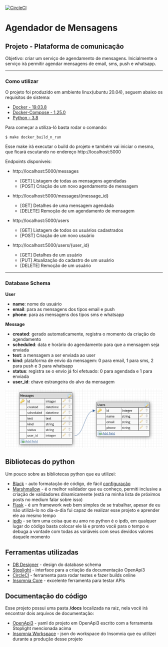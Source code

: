 [![CircleCI](https://circleci.com/gh/mrsbelo/message_scheduler/tree/master.svg?style=svg)](https://circleci.com/gh/mrsbelo/message_scheduler/tree/master)

# Agendador de Mensagens

## Projeto - Plataforma de comunicação


Objetivo: criar um serviço de agendamento de mensagens. Inicialmente o serviço irá permitir agendar mensagens de email, sms, push e whatsapp.

---

### Como utilizar

O projeto foi produzido em ambiente linux(ubuntu 20.04), seguem abaixo os requisitos de sistema:

 - [Docker - 19.03.8](https://www.docker.com/)
 - [Docker-Compose - 1.25.0](https://docs.docker.com/compose/)
 - [Python - 3.8](https://www.python.org/)

Para começar a utiliza-ló basta rodar o comando:

```shell
$ make docker_build_n_run
```
Esse make irá executar o build do projeto e também vai iniciar o mesmo, que ficará escutando no endereço http://localhost:5000

Endpoints disponíveis:

- http://localhost:5000/messages
    - [GET] Listagem de todas as mensagens agendadas
    - [POST] Criação de um novo agendamento de mensagem

- http://localhost:5000/messages/{message_id}
    - [GET] Detalhes de uma mensagem agendada
    - [DELETE] Remoção de um agendamento de mensagem

- http://localhost:5000/users
    - [GET] Listagem de todos os usuários cadastrados
    - [POST] Criação de um novo usuário

- http://localhost:5000/users/{user_id}
    - [GET] Detalhes de um usuário
    - [PUT] Atualização do cadastro de um usuário
    - [DELETE] Remoção de um usuário

---

### Database Schema


**User** 
- **name**: nome do usuário
- **email**: para as mensagens dos tipos email e push
- **phone**: para as mensagens dos tipos sms e whatsapp

**Message** 

- **created**: gerado automaticamente, registra o momento da criação do agendamento
- **scheduled**: data e horário do agendamento para que a mensagem seja enviada
- **text**: a mensagem a ser enviada ao user
- **kind**: plataforma de envio da mensagem: 0 para email, 1 para sms, 2 para push e 3 para whatsapp
- **status**: registra se o envio já foi efetuado: 0 para agendada e 1 para enviada
- **user_id**: chave estrangeira do alvo da mensagem

![](docs/db_schema.png)

## Bibliotecas do python

Um pouco sobre as bibliotecas python que eu utilizei:

- [Black](https://black.readthedocs.io/en/stable/) - auto formatação de código, de fácil [configuração](https://medium.com/@marcobelo/setting-up-python-black-on-visual-studio-code-5318eba4cd00)
- [Marshmallow](https://marshmallow.readthedocs.io/en/stable/) - é o melhor validador que eu conheço, permiti inclusive a criação de validadores dinamicamente (está na minha lista de próximos posts no medium falar sobre isso)
- [Flask](https://flask.palletsprojects.com/en/1.1.x/) - é um framework web bem simples de se trabalhar, apesar de eu não utilizá-lo no dia-a-dia fui capaz de realizar esse projeto e aprender ele ao mesmo tempo
- [ipdb](https://pypi.org/project/ipdb/) - se tem uma coisa que eu amo no python é o ipdb, em qualquer lugar do código basta colocar ele lá e pronto você para o tempo e debuga a vontade com todas as variáveis com seus devidos valores daquele momento


## Ferramentas utilizadas

- [DB Designer](https://www.dbdesigner.net/) - design do database schema
- [Stoplight](https://stoplight.io/) - interface para a criação da documentação OpenApi3
- [CircleCI](https://circleci.com/) - ferramenta para rodar testes e fazer builds online
- [Insomnia Core](https://insomnia.rest/) - excelente ferramenta para testar APIs


## Documentação do código

Esse projeto possui uma pasta **/docs** localizada na raiz, nela você irá encontrar dois arquivos de documentação:

- [OpenApi3](https://github.com/mrsbelo/message_scheduler/blob/master/docs/Scheduler_API.v1.yaml) - yaml do projeto em OpenApi3 escrito com a ferramenta Stoplight mencionada acima
- [Insomnia Workspace](https://github.com/mrsbelo/message_scheduler/blob/master/docs/message_scheduler_Insomnia_2020-08-02.json) - json do workspace do Insomnia que eu utilizei durante a produção desse projeto

